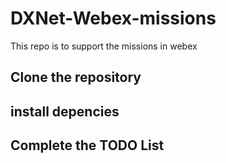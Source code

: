 # DXNet-Webex-missions
This repo is to support the missions in webex

## Clone the repository

## install depencies

## Complete the TODO List
